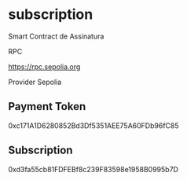 # subscription
Smart Contract de Assinatura

RPC

https://rpc.sepolia.org

Provider Sepolia
## Payment Token
0xc171A1D6280852Bd3Df5351AEE75A60FDb96fC85

## Subscription
0xd3fa55cb81FDFEBf8c239F83598e1958B0995b7D



